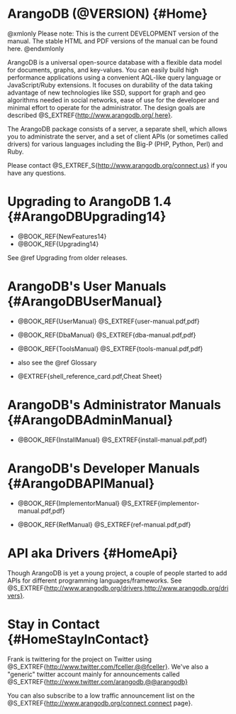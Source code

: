 ArangoDB (@VERSION) {#Home}
===========================

@xmlonly
Please note: This is the current DEVELOPMENT version of the manual.  The stable
HTML and PDF versions of the manual can be found 
<ulink url="http://www.arangodb.org/manuals">here</ulink>.
@endxmlonly

ArangoDB is a universal open-source database with a flexible data model for
documents, graphs, and key-values. You can easily build high performance
applications using a convenient AQL-like query language or JavaScript/Ruby
extensions.  It focuses on durability of the data taking advantage of new
technologies like SSD, support for graph and geo algorithms needed in social
networks, ease of use for the developer and minimal effort to operate for the
administrator. The design goals are described @S_EXTREF{http://www.arangodb.org/,here}.

The ArangoDB package consists of a server, a separate shell, which allows you to
administrate the server, and a set of client APIs (or sometimes called drivers)
for various languages including the Big-P (PHP, Python, Perl) and Ruby.

Please contact @S_EXTREF_S{http://www.arangodb.org/connect,us} if you have any
questions.

Upgrading to ArangoDB 1.4 {#ArangoDBUpgrading14}
================================================

- @BOOK_REF{NewFeatures14}
- @BOOK_REF{Upgrading14}

See @ref Upgrading from older releases.

ArangoDB's User Manuals {#ArangoDBUserManual}
=============================================

- @BOOK_REF{UserManual} @S_EXTREF{user-manual.pdf,pdf}

- @BOOK_REF{DbaManual} @S_EXTREF{dba-manual.pdf,pdf}

- @BOOK_REF{ToolsManual} @S_EXTREF{tools-manual.pdf,pdf}

- also see the @ref Glossary

- @EXTREF{shell_reference_card.pdf,Cheat Sheet} 

ArangoDB's Administrator Manuals {#ArangoDBAdminManual}
=======================================================

- @BOOK_REF{InstallManual} @S_EXTREF{install-manual.pdf,pdf}

ArangoDB's Developer Manuals {#ArangoDBAPIManual}
=================================================

- @BOOK_REF{ImplementorManual} @S_EXTREF{implementor-manual.pdf,pdf}

- @BOOK_REF{RefManual} @S_EXTREF{ref-manual.pdf,pdf}

API aka Drivers {#HomeApi}
==========================

Though ArangoDB is yet a young project, a couple of people started to
add APIs for different programming languages/frameworks. See
@S_EXTREF{http://www.arangodb.org/drivers,http://www.arangodb.org/drivers}.

Stay in Contact {#HomeStayInContact}
====================================

Frank is twittering for the project on Twitter using
@S_EXTREF{http://www.twitter.com/fceller,@@fceller}. We've also a
"generic" twitter account mainly for announcements called
@S_EXTREF{http://www.twitter.com/arangodb,@@arangodb}

You can also subscribe to a low traffic announcement list on the
@S_EXTREF{http://www.arangodb.org/connect,connect page}.
